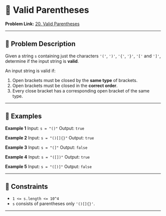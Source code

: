 # 📝 Valid Parentheses 

**Problem Link:** [20. Valid Parentheses](https://leetcode.com/problems/valid-parentheses/)

---

## 📌 Problem Description

Given a string `s` containing just the characters `'('`, `')'`, `'{'`, `'}'`, `'['` and `']'`, determine if the input string is **valid**.

An input string is valid if:

1. Open brackets must be closed by the **same type** of brackets.
2. Open brackets must be closed in the **correct order**.
3. Every close bracket has a corresponding open bracket of the same type.

---

## 🔹 Examples

**Example 1**
Input: ```s = "()"``` 
Output: `true`

**Example 2**
Input: `s = "()[]{}"`
Output: `true`

**Example 3**
Input: `s = "(]"`
Output: `false`

**Example 4**
Input: `s = "([])"`
Output: `true`

**Example 5**
Input: `s = "([)]"`
Output: `false`

---

## 🔹 Constraints

- `1 <= s.length <= 10^4`
- `s` consists of parentheses only `'()[]{}'`.

---